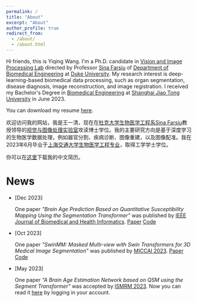 ```yaml
---
permalink: /
title: "About"
excerpt: "About"
author_profile: true
redirect_from: 
  - /about/
  - /about.html
---
```


Hi friends, this is Yiqing Wang. I'm a Ph.D. candidate in [Vision and Image Processing Lab](https://people.duke.edu/~sf59/) directed by Professor [Sina Farsiu](https://scholar.google.com.hk/citations?user=mzcr92sAAAAJ) of [Department of Biomedical Engineering](https://bme.duke.edu/) at [Duke University](https://duke.edu/). My research interest is deep-learning-based biomedical data processing, such as organ segmentation, disease diagnosis, image reconstruction, and image registration. I received my Bachelor's Degree in [Biomedical Engineering](http://en.bme.sjtu.edu.cn/) at [Shanghai Jiao Tong University](https://en.sjtu.edu.cn/) in June 2023. 

You can download my resume [here](https://yqwang01.github.io/files/resume_ENG.pdf).

欢迎访问我的网站，我是王一清，现在在[杜克大学](https://duke.edu/)[生物医学工程系](https://bme.duke.edu/)[Sina Farsiu](https://scholar.google.com.hk/citations?user=mzcr92sAAAAJ)教授领导的[视觉与图像处理实验室](https://people.duke.edu/~sf59/)攻读博士学位。我的主要研究方向是基于深度学习的生物医学数据处理，例如器官分割、疾病诊断、图像重建，以及图像配准。我在2023年6月毕业于[上海交通大学](https://www.sjtu.edu.cn/)[生物医学工程专业](https://bme.sjtu.edu.cn/)，取得工学学士学位。

你可以在[这里](https://yqwang01.github.io/files/resume_CHN.pdf)下载我的中文简历。

# News

- \[Dec 2023\] 
    
    One paper *"Brain Age Prediction Based on Quantitative Susceptibility Mapping Using the Segmentation Transformer"* was published by [IEEE Journal of Biomedical and Health Informatics](https://ieeexplore.ieee.org/xpl/RecentIssue.jsp?punumber=6221020). [Paper](https://ieeexplore.ieee.org/abstract/document/10354301) [Code](https://github.com/AMRI-Lab/STAN)

- \[Oct 2023\] 
    
    One paper *"SwinMM: Masked Multi-view with Swin Transformers for 3D Medical Image Segmentation"* was published by [MICCAI 2023](https://conferences.miccai.org/2023/en/default.asp). [Paper](https://link.springer.com/chapter/10.1007/978-3-031-43898-1_47) [Code](https://github.com/UCSC-VLAA/SwinMM/)

- \[May 2023\]

    One paper *"A Brain Age Estimation Network based on QSM using the Segment Transformer"* was accepted by [ISMRM 2023](https://www.ismrm.org/23m/). Now you can read it [here](https://submissions.mirasmart.com/ISMRM2023/Itinerary/PresentationDetail.aspx?evdid=5605) by logging in your account.
    
    
